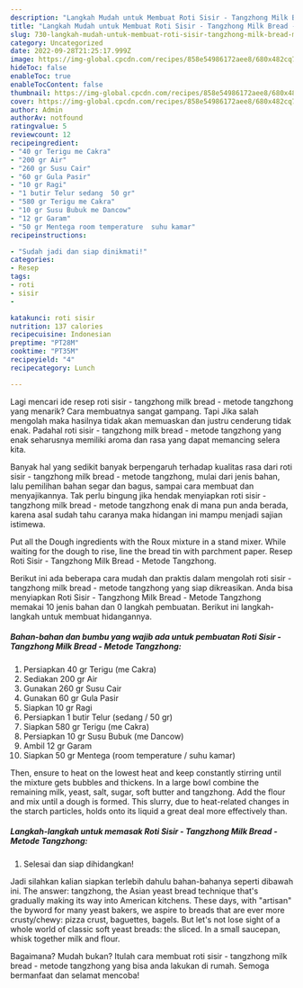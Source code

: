 ```yaml
---
description: "Langkah Mudah untuk Membuat Roti Sisir - Tangzhong Milk Bread - Metode Tangzhong yang Sempurna, Buat Buka Puasa Enak Banget"
title: "Langkah Mudah untuk Membuat Roti Sisir - Tangzhong Milk Bread - Metode Tangzhong yang Sempurna, Buat Buka Puasa Enak Banget"
slug: 730-langkah-mudah-untuk-membuat-roti-sisir-tangzhong-milk-bread-metode-tangzhong-yang-sempurna-buat-buka-puasa-enak-banget
category: Uncategorized
date: 2022-09-28T21:25:17.999Z
image: https://img-global.cpcdn.com/recipes/858e54986172aee8/680x482cq70/roti-sisir-tangzhong-milk-bread-metode-tangzhong-foto-resep-utama.jpg
hideToc: false
enableToc: true
enableTocContent: false
thumbnail: https://img-global.cpcdn.com/recipes/858e54986172aee8/680x482cq70/roti-sisir-tangzhong-milk-bread-metode-tangzhong-foto-resep-utama.jpg
cover: https://img-global.cpcdn.com/recipes/858e54986172aee8/680x482cq70/roti-sisir-tangzhong-milk-bread-metode-tangzhong-foto-resep-utama.jpg
author: Admin
authorAv: notfound
ratingvalue: 5
reviewcount: 12
recipeingredient:
- "40 gr Terigu me Cakra"
- "200 gr Air"
- "260 gr Susu Cair"
- "60 gr Gula Pasir"
- "10 gr Ragi"
- "1 butir Telur sedang  50 gr"
- "580 gr Terigu me Cakra"
- "10 gr Susu Bubuk me Dancow"
- "12 gr Garam"
- "50 gr Mentega room temperature  suhu kamar"
recipeinstructions:

- "Sudah jadi dan siap dinikmati!"
categories:
- Resep
tags:
- roti
- sisir
- 

katakunci: roti sisir  
nutrition: 137 calories
recipecuisine: Indonesian
preptime: "PT28M"
cooktime: "PT35M"
recipeyield: "4"
recipecategory: Lunch

---
```



Lagi mencari ide resep roti sisir - tangzhong milk bread - metode tangzhong yang menarik? Cara membuatnya sangat gampang. Tapi Jika salah mengolah maka hasilnya tidak akan memuaskan dan justru cenderung tidak enak. Padahal roti sisir - tangzhong milk bread - metode tangzhong yang enak seharusnya memiliki aroma dan rasa yang dapat memancing selera kita.


Banyak hal yang sedikit banyak berpengaruh terhadap kualitas rasa dari roti sisir - tangzhong milk bread - metode tangzhong, mulai dari jenis bahan, lalu pemilihan bahan segar dan bagus, sampai cara membuat dan menyajikannya. Tak perlu bingung jika hendak menyiapkan roti sisir - tangzhong milk bread - metode tangzhong enak di mana pun anda berada, karena asal sudah tahu caranya maka hidangan ini mampu menjadi sajian istimewa.

Put all the Dough ingredients with the Roux mixture in a stand mixer. While waiting for the dough to rise, line the bread tin with parchment paper. Resep Roti Sisir - Tangzhong Milk Bread - Metode Tangzhong.


Berikut ini ada beberapa cara mudah dan praktis dalam mengolah roti sisir - tangzhong milk bread - metode tangzhong yang siap dikreasikan. Anda bisa menyiapkan Roti Sisir - Tangzhong Milk Bread - Metode Tangzhong memakai 10 jenis bahan dan 0 langkah pembuatan. Berikut ini langkah-langkah untuk membuat hidangannya.

<!--inarticleads1-->

##### Bahan-bahan dan bumbu yang wajib ada untuk pembuatan Roti Sisir - Tangzhong Milk Bread - Metode Tangzhong:

1. Persiapkan 40 gr Terigu (me Cakra)
1. Sediakan 200 gr Air
1. Gunakan 260 gr Susu Cair
1. Gunakan 60 gr Gula Pasir
1. Siapkan 10 gr Ragi
1. Persiapkan 1 butir Telur (sedang / 50 gr)
1. Siapkan 580 gr Terigu (me Cakra)
1. Persiapkan 10 gr Susu Bubuk (me Dancow)
1. Ambil 12 gr Garam
1. Siapkan 50 gr Mentega (room temperature / suhu kamar)


Then, ensure to heat on the lowest heat and keep constantly stirring until the mixture gets bubbles and thickens. In a large bowl combine the remaining milk, yeast, salt, sugar, soft butter and tangzhong. Add the flour and mix until a dough is formed. This slurry, due to heat-related changes in the starch particles, holds onto its liquid a great deal more effectively than. 

<!--inarticleads2-->

##### Langkah-langkah untuk memasak Roti Sisir - Tangzhong Milk Bread - Metode Tangzhong:


1. Selesai dan siap dihidangkan!

Jadi silahkan kalian siapkan terlebih dahulu bahan-bahanya seperti dibawah ini. The answer: tangzhong, the Asian yeast bread technique that&#39;s gradually making its way into American kitchens. These days, with &#34;artisan&#34; the byword for many yeast bakers, we aspire to breads that are ever more crusty/chewy: pizza crust, baguettes, bagels. But let&#39;s not lose sight of a whole world of classic soft yeast breads: the sliced. In a small saucepan, whisk together milk and flour. 

Bagaimana? Mudah bukan? Itulah cara membuat roti sisir - tangzhong milk bread - metode tangzhong yang bisa anda lakukan di rumah. Semoga bermanfaat dan selamat mencoba!
